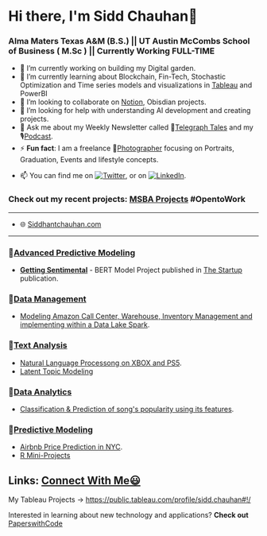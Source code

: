 # Hi there, I'm Sidd Chauhan👋 

### Alma Maters Texas A&M (B.S.) || UT Austin McCombs School of Business ( M.Sc ) || Currently Working FULL-TIME


- 🔭 I’m currently working on building my Digital garden.
- 🌱 I’m currently learning about Blockchain, Fin-Tech, Stochastic Optimization and Time series models and visualizations in [Tableau](https://public.tableau.com/profile/sidd.chauhan#!/?newProfile=&activeTab=0) and PowerBI
- 👯 I’m looking to collaborate on [Notion](https://www.notion.so/), Obisdian projects.
- 🤔 I’m looking for help with understanding AI development and creating projects.
- 💬 Ask me about my Weekly Newsletter called 📧[Telegraph Tales](https://www.getrevue.co/profile/siddhant-chauhan) and my 🎙[Podcast](https://anchor.fm/pure-entropy).
- ⚡ **Fun fact**: I am a freelance 📸[Photographer](https://www.instagram.com/sidd_z_chauhan/) focusing on Portraits, Graduation, Events and lifestyle concepts. 


<!-- Actual text -->
- 📫 You can find me on [![Twitter][1.2]][1], or on [![LinkedIn][2.2]][2].
<!-- Icons -->

[1.2]: http://i.imgur.com/wWzX9uB.png (twitter icon without padding)
[2.2]: https://raw.githubusercontent.com/MartinHeinz/MartinHeinz/master/linkedin-3-16.png (LinkedIn icon without padding)

<!-- Links to your social media accounts -->

[1]: https://twitter.com/Sidd_z_chauhan
[2]: https://www.linkedin.com/in/siddhant-c-177ba0108/
  
### Check out my recent projects: [MSBA Projects](https://github.com/siddchauhan77/MSBA-UT-Austin) #OpentoWork

-------------------------------------------------------------------------------------------------------
- 🌐  [Siddhantchauhan.com](https://www.siddhantchauhan.com/)
-------------------------------------------------------------------------------------------------------

### 🔸[Advanced Predictive Modeling](https://github.com/siddchauhan77/MSBA-UT-Austin/tree/main/APM(Advanced%20Predictive%20Modeling))
- __[Getting Sentimental](https://github.com/siddchauhan77/MSBA-UT-Austin/blob/main/APM(Advanced%20Predictive%20Modeling)/APM%20Project/Getting%20Sentimental.pdf)__ - BERT Model Project published in [The Startup](https://medium.com/swlh/getting-sentimental-34f69910312c) publication.


### 🔸[Data Management](https://github.com/siddchauhan77/MSBA-UT-Austin/tree/main/Data%20Management) 
- [Modeling Amazon Call Center, Warehouse, Inventory Management and implementing within a Data Lake Spark](https://github.com/siddchauhan77/MSBA-UT-Austin/blob/main/Data%20Management/Data%20Management%20Project/Data%20Management%20Project.pdf).

### 🔸[Text Analysis](https://github.com/siddchauhan77/MSBA-UT-Austin/tree/main/TextAnalysis) 
- [Natural Language Processong on XBOX and PS5](https://github.com/siddchauhan77/MSBA-UT-Austin/tree/main/TextAnalysis/Text%20Analysis%20Project).
- [Latent Topic Modeling](https://github.com/siddchauhan77/MSBA-UT-Austin/blob/main/TextAnalysis/Instagram_zara.ipynb)

### 🔸[Data Analytics](https://github.com/siddchauhan77/MSBA-UT-Austin/tree/main/Data%20Analytics%20-%20Summer)

- [Classification & Prediction of song's popularity using its features](https://github.com/siddchauhan77/MSBA-UT-Austin/blob/main/Data%20Analytics%20-%20Summer/DA%20-%20Spotify%20Project/Spotify_Group_Project.pdf).

### 🔸[Predictive Modeling](https://github.com/siddchauhan77/MSBA-UT-Austin/tree/main/Predictive%20Modeling%20-Summer)
- [Airbnb Price Prediction in NYC](https://github.com/siddchauhan77/MSBA-UT-Austin/blob/main/Predictive%20Modeling%20-Summer/Airbnb%20in%20NYC%20Prices.pdf).
- [R Mini-Projects](https://github.com/AmberCXX/UTMSBA_STA380_Part2_exercise)


## Links: [Connect With Me😃](https://linqapp.com/siddhant_chauhan)


My Tableau Projects -> https://public.tableau.com/profile/sidd.chauhan#!/

Interested in learning about new technology and applications?
__Check out__ [PaperswithCode](https://paperswithcode.com/)




